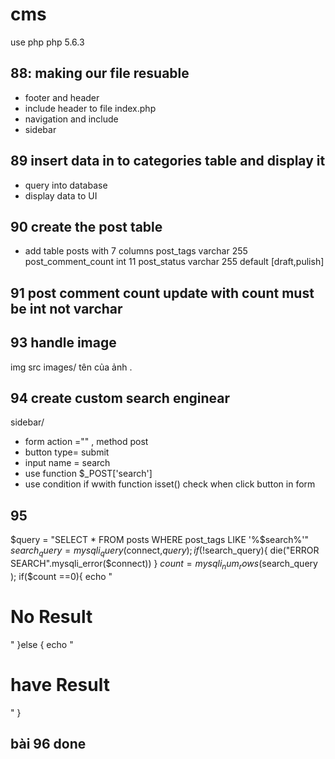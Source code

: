 # cms

use php
php 5.6.3

## 88: making our file resuable

- footer and header
- include header to file index.php
- navigation and include
- sidebar

## 89 insert data in to categories table and display it

- query into database
- display data to UI

## 90 create the post table

- add table posts with 7 columns
  post_tags varchar 255
  post_comment_count int 11
  post_status varchar 255 default [draft,pulish]

## 91 post comment count update with count must be int not varchar

## 93 handle image

img src images/ tên của ảnh .

## 94 create custom search enginear

sidebar/

- form action ="" , method post
- button type= submit
- input name = search
- use function $\_POST['search']
- use condition if wwith function isset() check when click button in form

## 95

$query = "SELECT * FROM posts WHERE post_tags LIKE '%$search%'"
$search_query = mysqli_query($connect,$query );
if (!$search_query){
die("ERROR SEARCH".mysqli_error($connect))
}
 $count = mysqli_num_rows($search_query );
 if($count ==0){
    echo "<h1>No Result </h1>"
 }else {
     echo "<h1>have Result  </h1>"
 }
 ## bài 96 done 
